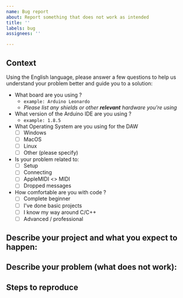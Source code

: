 ```yaml
---
name: Bug report
about: Report something that does not work as intended
title: ''
labels: bug
assignees: ''

---
```


<!-- 
Before opening an issue, check if your problem already has been solved by looking in:
- The existing issues: https://github.com/lathoub/Arduino-AppleMIDI-Library/issues
- The discussions: https://github.com/lathoub/Arduino-AppleMIDI-Library/discussions

Consider opening a discussion instead of an issue if you need help with your project:
https://github.com/lathoub/Arduino-AppleMIDI-Library/discussions/new
-->

## Context

Using the English language, please answer a few questions to help us understand your problem better and guide you to a solution:

<!-- Tip: place the letter x in the checkboxes to tick them:
- [ ] Unticked checkbox
- [x] Ticked checkbox

You can also tick them by clicking after you've submitted your issue.
 -->

- What board are you using ?
    - `example: Arduino Leonardo`
    - _Please list any shields or other **relevant** hardware you're using_
- What version of the Arduino IDE are you using ?
    - `example: 1.8.5`
- What Operating System are you using for the DAW
    - [ ]  Windows
    - [ ]  MacOS
    - [ ]  Linux
    - [ ]  Other (please specify)
- Is your problem related to:
    - [ ]  Setup
    - [ ]  Connecting
    - [ ]  AppleMIDI <> MIDI
    - [ ]  Dropped messages
- How comfortable are you with code ?
    - [ ]  Complete beginner
    - [ ]  I've done basic projects
    - [ ]  I know my way around C/C++
    - [ ]  Advanced / professional

## Describe your project and what you expect to happen:

<!--
Example: When I press a switch on my pedalboard, it sends a SysEx message that I'd like to receive on my Arduino.

Note: Attachments (circuit diagrams, code examples) are most welcome and will help us understand your needs better and find a suitable solution for your issue.
-->

## Describe your problem (what does not work):

<!-- 
Example: I cannot receive SysEx messages coming from my AxeFX 2
-->

## Steps to reproduce

<!--
Please list the steps you took to hit the problem, so we can try and reproduce it.
-->
